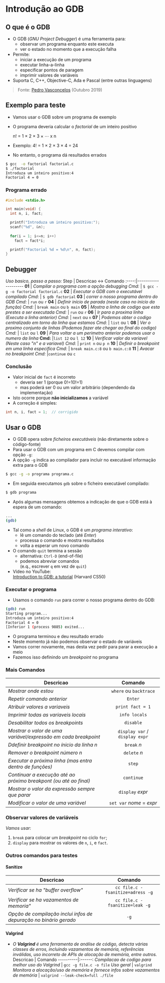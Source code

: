 # Introdução ao GDB

## O que é o GDB

-   O GDB (_GNU Project Debugger_) é uma ferramenta para:
    -   observar um programa enquanto este executa
    -   ver o estado no momento que a execução falha
-   Permite:
    -   iniciar a execução de um programa
    -   executar linha-a-linha
    -   especificar pontos de paragem
    -   imprimir valores de variáveis
-   Suporta C, C++, Objective-C, Ada e Pascal (entre outras linguagens)
>Fonte: [Pedro Vasconcelos](https://www.dcc.fc.up.pt/~pbv/aulas/progimp/teoricas/teorica12.html) (Outubro 2019) 

## Exemplo para teste

-   Vamos usar o GDB sobre um programa de exemplo
-   O programa deveria calcular o _factorial_ de um inteiro positivo
    
    n! = 1 × 2 × 3 × ⋯ x n
    
-   Exemplo: 4! = 1 × 2 × 3 × 4 = 24
-   No entanto, o programa dá resultados errados

```sh
$ gcc  -o factorial factorial.c
$ ./factorial
Introduza um inteiro positivo:4
Factorial 4 = 0
```

### Programa errado

```c
#include <stdio.h>

int main(void) {
  int n, i, fact;

  printf("Introduza um inteiro positivo:");
  scanf("%d", &n);
  
  for(i = 1; i<=n; i++) 
    fact = fact*i;

  printf("Factorial %d = %d\n", n, fact);
}
```

## Debugger 
*Uso basico, passo a passo:*
Step | Descricao <-> Comando
:----:|--------------------
**01** | *Compilar o programa com a opção debugging*
*Cmd:* | `$ gcc -g -o factorial factorial.c`
**02** | *Executar o GDB com o executável compilado*
*Cmd:* | `$ gdb factorial`
**03** | *correr o nosso programa dentro do GDB*
*Cmd:* | `run` ou `r`
**04** | *Definir início de parada (neste caso no início da função)*
*Cmd:* | `break main` ou `b main`
**05** | *Mostra a linha de codigo que esta prestes a ser executada*
*Cmd:* | `run` ou `r`
**06** | *Ir para a proxima linha (Executa a linha anterior)*
*Cmd:* | `next` ou `n`
**07** | *Podemos obter o codigo centralizado em torno da linha que estamos*
*Cmd:* | `list` ou `l`
**08** | *Ver o proximo conjunto de linhas (Podemos fazer ate chegar ao final do codigo)*
*Cmd:* | `list` ou `l`
**09** | *Para voltar a um perimetro anterior podemos usar o numero da linha*
**Cmd:** |`list 12` ou `l 12`
**10** | *Verificar valor da variavel (Neste caso "n" e a variavel)*
*Cmd:* | `print n` ou `p n`
**10** | *Definir o breakpoint em uma linha especifica*
*Cmd:* | `break main.c:8` ou `b main.c:8`
**11** | *Avacar no breakpoint*
*Cmd:* |`continue` ou `c`

### Conclusão

-   Valor inicial de `fact` é incorreto
    -   deveria ser 1 (porque 0!=10!=1)
    -   mas poderá ser 0 ou um valor arbitrário (dependendo da implementação)
-   Isto ocorre porque **não inicializamos** a variável
-   A correção é simples:

```c
int n, i, fact = 1;  // corrigido
```

## Usar o GDB

-   O GDB opera sobre _ficheiros executáveis_ (não diretamente sobre o código-fonte)
-   Para usar o GDB com um programa em C devemos compilar com opção `-g`:
-   A opção `-g` indica ao compilador para incluir no executável informação extra para o GDB

```sh
$ gcc -g -o programa programa.c
```

-   Em seguida executamos `gdb` sobre o ficheiro executável compilado:

```sh
$ gdb programa
```

-   Após algumas mensagens obtemos a indicação de que o GDB está à espera de um comando:

```sh
...
(gdb) 
```

-   Tal como a _shell_ de Linux, o GDB é um _programa interativo_:
    -   lê um comando do teclado (até _Enter_)
    -   processa o comando e mostra resultados
    -   volta a esperar um novo comando
-   O comando `quit` termina a sessão
    -   alternativa: `Ctrl-D` (end-of-file)
    -   podemos abreviar comandos  
        (e.q., escrever `q` em vez de `quit`)
-   Vídeo no YouTube:  
    [Introduction to GDB: a tutorial](https://youtu.be/sCtY--xRUyI) (Harvard CS50)

### Executar o programa
- Usamos o comando `run` para correr o nosso programa dentro do GDB:

```sh
(gdb) run
Starting program...
Introduza um inteiro positivo:4
Factorial 4 = 0
[Inferior 1 (process 9885) exited...
```

-   O programa terminou e deu resultado errado
-   Neste momento já não podemos observar o estado de variáveis
-   Vamos correr novamente, mas desta vez pedir para parar a execução a meio
-   Fazemos isso definindo um _breakpoint_ no programa

### Mais Comandos
Descricao | Comando
----------|:------:
*Mostrar onde estou* | `where` ou `backtrace`
*Repetir comando anterior* | `Enter`
*Atribuir valores a variaveis* | `print fact = 1`
*Imprimir todas as variaveis locais* | `info locals`
*Desabilitar todos os breakpoints* | `disable`
*Mostrar o valor de uma variável/expressão em cada breakpoint* | `display var` / `display expr`
*Ddefinir breakpoint no ínicio da linha n* | `break` _n_
*Remover o breakpoint número n* | `delete` _n_
*Executar a próxima linha (mas entra dentro de funções)* | `step`
*Continuar a execução até ao próximo breakpont (ou até ao final)* | `continue`
*Mostrar o valor da expressão sempre que parar* | `display` _expr_
*Modificar o valor de uma variável* | `set var` _nome_ = _expr_

### Observar valores de variáveis

*Vamos usar:*
1.  `break` para colocar um _breakpoint_ no ciclo `for`;
2.  `display` para mostrar os valores de `n`, `i`, e `fact`.

### Outros comandos para testes

#### Sanitize
Descricao | Comando
----------|:------:
*Verificar se ha "buffer overflow"* | `cc file.c -fsanitize=adress -g`
*Verificar se ha vazamentos de memoria"* | `cc file.c -fsanitize=leak -g`
*Opção de compilação inclui infos de depuração no binário gerado* | `-g`

#### Valgrind
- *O **Valgrind** é uma ferramenta de análise de código, detecta várias classes de erros, incluindo vazamentos de memória, referências inválidas, uso incorreto de APIs de alocação de memória, entre outros.*
Descricao | Comando
----------|:------:
*Compilacao de codigo para melhor uso do Valgrind* | `gcc -g file.c -o file`
*Uso geral* | `valgrind` 
*Monitora a alocação/uso de memória e fornece infos sobre vazamentos de memória* | `valgrind --leak-check=full ./file`

